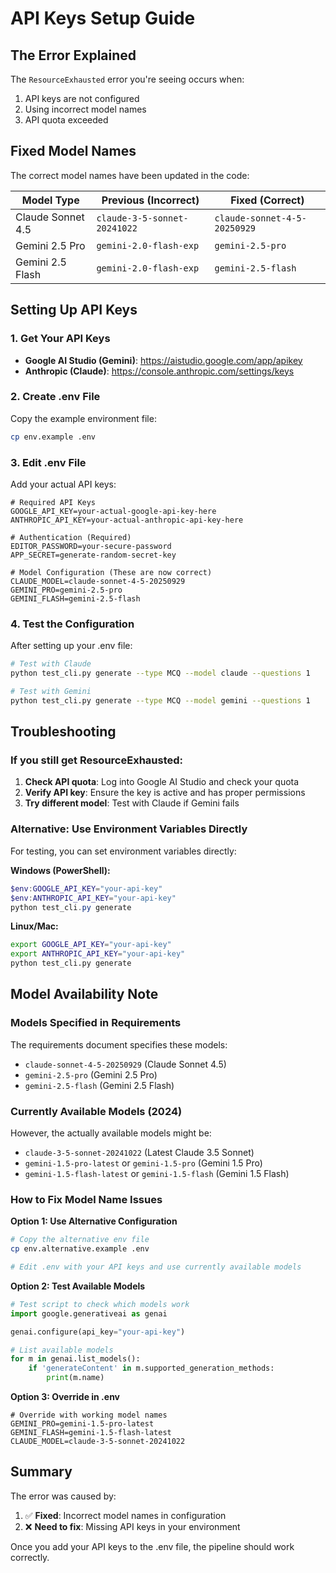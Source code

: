 # API Keys Setup Guide

## The Error Explained

The `ResourceExhausted` error you're seeing occurs when:
1. API keys are not configured
2. Using incorrect model names
3. API quota exceeded

## Fixed Model Names

The correct model names have been updated in the code:

| Model Type | Previous (Incorrect) | Fixed (Correct) |
|------------|---------------------|-----------------|
| Claude Sonnet 4.5 | `claude-3-5-sonnet-20241022` | `claude-sonnet-4-5-20250929` |
| Gemini 2.5 Pro | `gemini-2.0-flash-exp` | `gemini-2.5-pro` |
| Gemini 2.5 Flash | `gemini-2.0-flash-exp` | `gemini-2.5-flash` |

## Setting Up API Keys

### 1. Get Your API Keys

- **Google AI Studio (Gemini)**: https://aistudio.google.com/app/apikey
- **Anthropic (Claude)**: https://console.anthropic.com/settings/keys

### 2. Create .env File

Copy the example environment file:
```bash
cp env.example .env
```

### 3. Edit .env File

Add your actual API keys:
```env
# Required API Keys
GOOGLE_API_KEY=your-actual-google-api-key-here
ANTHROPIC_API_KEY=your-actual-anthropic-api-key-here

# Authentication (Required)
EDITOR_PASSWORD=your-secure-password
APP_SECRET=generate-random-secret-key

# Model Configuration (These are now correct)
CLAUDE_MODEL=claude-sonnet-4-5-20250929
GEMINI_PRO=gemini-2.5-pro
GEMINI_FLASH=gemini-2.5-flash
```

### 4. Test the Configuration

After setting up your .env file:

```bash
# Test with Claude
python test_cli.py generate --type MCQ --model claude --questions 1

# Test with Gemini
python test_cli.py generate --type MCQ --model gemini --questions 1
```

## Troubleshooting

### If you still get ResourceExhausted:
1. **Check API quota**: Log into Google AI Studio and check your quota
2. **Verify API key**: Ensure the key is active and has proper permissions
3. **Try different model**: Test with Claude if Gemini fails

### Alternative: Use Environment Variables Directly

For testing, you can set environment variables directly:

**Windows (PowerShell):**
```powershell
$env:GOOGLE_API_KEY="your-api-key"
$env:ANTHROPIC_API_KEY="your-api-key"
python test_cli.py generate
```

**Linux/Mac:**
```bash
export GOOGLE_API_KEY="your-api-key"
export ANTHROPIC_API_KEY="your-api-key"
python test_cli.py generate
```

## Model Availability Note

### Models Specified in Requirements
The requirements document specifies these models:
- `claude-sonnet-4-5-20250929` (Claude Sonnet 4.5)
- `gemini-2.5-pro` (Gemini 2.5 Pro)
- `gemini-2.5-flash` (Gemini 2.5 Flash)

### Currently Available Models (2024)
However, the actually available models might be:
- `claude-3-5-sonnet-20241022` (Latest Claude 3.5 Sonnet)
- `gemini-1.5-pro-latest` or `gemini-1.5-pro` (Gemini 1.5 Pro)
- `gemini-1.5-flash-latest` or `gemini-1.5-flash` (Gemini 1.5 Flash)

### How to Fix Model Name Issues

**Option 1: Use Alternative Configuration**
```bash
# Copy the alternative env file
cp env.alternative.example .env

# Edit .env with your API keys and use currently available models
```

**Option 2: Test Available Models**
```python
# Test script to check which models work
import google.generativeai as genai

genai.configure(api_key="your-api-key")

# List available models
for m in genai.list_models():
    if 'generateContent' in m.supported_generation_methods:
        print(m.name)
```

**Option 3: Override in .env**
```env
# Override with working model names
GEMINI_PRO=gemini-1.5-pro-latest
GEMINI_FLASH=gemini-1.5-flash-latest
CLAUDE_MODEL=claude-3-5-sonnet-20241022
```

## Summary

The error was caused by:
1. ✅ **Fixed**: Incorrect model names in configuration
2. ❌ **Need to fix**: Missing API keys in your environment

Once you add your API keys to the .env file, the pipeline should work correctly.

